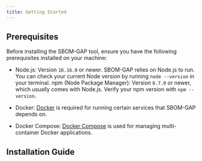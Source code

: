 ```yaml
---
title: Getting Started
---
```

## Prerequisites

Before installing the SBOM-GAP tool, ensure you have the following prerequisites installed on your machine:

* Node.js: Version `16.16.0` or newer. SBOM-GAP relies on Node.js to run. You can check your current Node version by running `node --version` in your terminal.
npm (Node Package Manager): Version `8.7.0` or newer, which usually comes with Node.js. Verify your npm version with `npm --version`.

* Docker: [Docker](https://www.docker.com/get-started/) is required for running certain services that SBOM-GAP depends on.
* Docker Compose: [Docker Compose](https://docs.docker.com/compose/install/) is used for managing multi-container Docker applications.

## Installation Guide

### 
